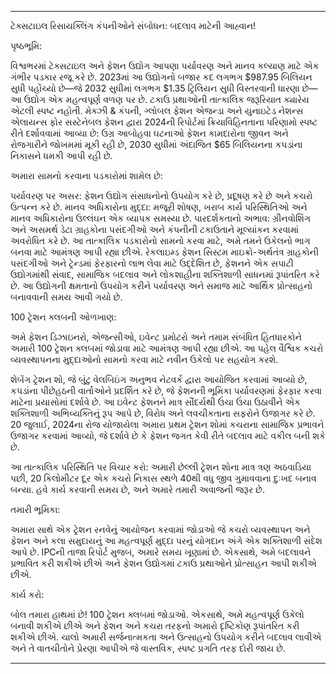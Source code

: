 ---

ટેક્સટાઇલ રિસાયક્લિંગ કંપનીઓને સંબોધન: બદલાવ માટેની આહ્વાન!

પૃષ્ઠભૂમિ:

વિશ્વભરમાં ટેક્સટાઇલ અને ફેશન ઉદ્યોગ આપણા પર્યાવરણ અને માનવ કલ્યાણ માટે એક ગંભીર પડકાર રજૂ કરે છે. 2023માં આ ઉદ્યોગનો બજાર કદ લગભગ $987.95 બિલિયન સુધી પહોંચ્યો છે—જે 2032 સુધીમાં લગભગ $1.35 ટ્રિલિયન સુધી વિસ્તરવાની ધારણા છે—આ ઉદ્યોગ એક મહત્વપૂર્ણ વળણ પર છે. ટકાઉ પ્રથાઓની તાત્કાલિક જરૂરિયાત ક્યારેય એટલી સ્પષ્ટ નહોતી. મેક્ઝી & કંપની, ગ્લોબલ ફેશન એજન્ડા અને યુનાઇટેડ નેશન્સ એલાયન્સ ફોર સસ્ટેનેબલ ફેશન દ્વારા 2024ની રિપોર્ટમાં ક્રિયાવિહિનતાના પરિણામો સ્પષ્ટ રીતે દર્શાવવામાં આવ્યા છે: ઉગ્ર આબોહવા ઘટનાઓ ફેશન કામદારોના જીવન અને રોજગારીને જોખમમાં મૂકી રહી છે, 2030 સુધીમાં અંદાજિત $65 બિલિયનના કપડાંના નિકાસને ધમકી આપી રહી છે.

અમારા સામનો કરવાના પડકારોમાં શામેલ છે:

પર્યાવરણ પર અસર: ફેશન ઉદ્યોગ સંસાધનોનો ઉપયોગ કરે છે, પ્રદૂષણ કરે છે અને કચરો ઉત્પન્ન કરે છે.
માનવ અધિકારોના મુદ્દા: મજૂરી શોષણ, ખરાબ કાર્ય પરિસ્થિતિઓ અને માનવ અધિકારોના ઉલ્લંઘન એક વ્યાપક સમસ્યા છે.
પારદર્શકતાનો અભાવ: ગ્રીનવોશિંગ અને અસમર્થ ડેટા ગ્રાહકોના પસંદગીઓ અને કંપનીની ટકાઉતાને મૂલ્યાંકન કરવામાં અવરોધિત કરે છે.
આ તાત્કાલિક પડકારોનો સામનો કરવા માટે, અમે તમને ઉકેલનો ભાગ બનવા માટે આમંત્રણ આપી રહ્યા છીએ. રેકલાઇમ્ડ ફેશન સિસ્ટમ માઇક્રો-અર્થતંત્ર ગ્રાહકોની પસંદગીઓ અને ટ્રેન્ડમાં ફેરફારનો લાભ લેવા માટે ઉદ્દેશિત છે, ફેશનને એક સપાટી ઉદ્યોગમાંથી સંવાદ, સામાજિક બદલાવ અને લોકશાહીના શક્તિશાળી સાધનમાં રૂપાંતરિત કરે છે. આ ઉદ્યોગની ક્ષમતાનો ઉપયોગ કરીને પર્યાવરણ અને સમાજ માટે આર્થિક પ્રોત્સાહનો બનાવવાની સમય આવી ગયો છે.

100 ટ્રેશન ક્લબની ઓળખાણ:

અમે ફેશન ડિઝાઇનરો, એજન્સીઓ, ઇવેન્ટ પ્રમોટરો અને તમામ સંબંધિત હિતધારકોને અમારી 100 ટ્રેશન ક્લબમાં જોડાવા માટે આમંત્રણ આપી રહ્યા છીએ. આ પહેલ વૈશ્વિક કચરો વ્યવસ્થાપનના મુદ્દાઓનો સામનો કરવા માટે નવીન ઉકેલો પર સહયોગ કરશે.

શેબેંગ ટ્રેશન શો, જે બુંટુ વેલબિઇંગ અનુભવ નેટવર્ક દ્વારા આયોજિત કરવામાં આવ્યો છે, કપડાંના પીછેહઠની વાર્તાઓને પ્રદર્શિત કરે છે, જે ફેશનની ભૂમિકા પર્યાવરણમાં ફેરફાર કરવા માટેના પ્રયાસોમાં દર્શાવે છે. આ ઇવેન્ટ ફેશનને માત્ર સૌંદર્યથી ઉંચા ઉંચા ઉઠાવીને એક શક્તિશાળી અભિવ્યક્તિનું રૂપ આપે છે, વિરોધ અને લવચીકતાના સફરોને ઉજાગર કરે છે. 20 જુલાઈ, 2024ના રોજ યોજાયેલા અમારા પ્રથમ ટ્રેશન શોમાં કચરાના સામાજિક પ્રભાવને ઉજાગર કરવામાં આવ્યો, જે દર્શાવે છે કે ફેશન જગત કેવી રીતે બદલાવ માટે વકીલ બની શકે છે.

આ તાત્કાલિક પરિસ્થિતિ પર વિચાર કરો: અમારી છેલ્લી ટ્રેશન શોના માત્ર ત્રણ અઠવાડિયા પછી, 20 કિલોમીટર દૂર એક કચરો નિકાસ સ્થળે 40થી વધુ જીવ ગુમાવવાના દુઃખદ બનાવ બન્યા. હવે કાર્ય કરવાની સમય છે, અને અમારે તમારી અવાજની જરૂર છે.

તમારી ભૂમિકા:

અમારા સાથે એક ટ્રેશન રનવેનું આયોજન કરવામાં જોડાઓ જે કચરો વ્યવસ્થાપન અને ફેશન અને કલા સમુદાયનું આ મહત્વપૂર્ણ મુદ્દા પરનું યોગદાન અંગે એક શક્તિશાળી સંદેશ આપે છે. IPCની તાજા રિપોર્ટ મુજબ, અમારે સમય ખૂણામાં છે. એકસાથે, અમે બદલાવને પ્રભાવિત કરી શકીએ છીએ અને ફેશન ઉદ્યોગમાં ટકાઉ પ્રથાઓને પ્રોત્સાહન આપી શકીએ છીએ.

કાર્ય કરો:

બોલ તમારા હાથમાં છે! 100 ટ્રેશન ક્લબમાં જોડાઓ. એકસાથે, અમે મહત્વપૂર્ણ ઉકેલો બનાવી શકીએ છીએ અને ફેશન અને કચરા તરફનો અમારો દૃષ્ટિકોણ રૂપાંતરિત કરી શકીએ છીએ. ચાલો અમારી સર્જનાત્મકતા અને ઉત્સાહનો ઉપયોગ કરીને બદલાવ લાવીએ અને તે વાતચીતોને પ્રેરણા આપીએ જે વાસ્તવિક, સ્પષ્ટ પ્રગતિ તરફ દોરી જાય છે.

---
